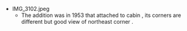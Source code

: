 - IMG_3102.jpeg
	- The addition was in 1953 that attached to cabin , its corners are different but good view of northeast corner .
